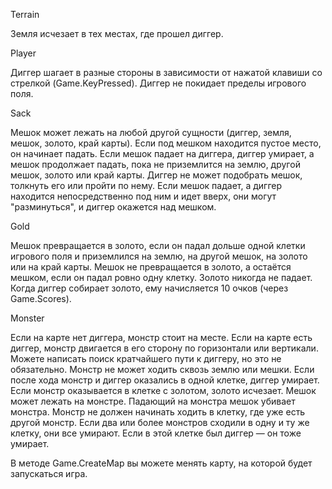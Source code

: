Terrain

Земля исчезает в тех местах, где прошел диггер.


Player

Диггер шагает в разные стороны в зависимости от нажатой клавиши со стрелкой (Game.KeyPressed).
Диггер не покидает пределы игрового поля.

Sack

Мешок может лежать на любой другой сущности (диггер, земля, мешок, золото, край карты).
Если под мешком находится пустое место, он начинает падать.
Если мешок падает на диггера, диггер умирает, а мешок продолжает падать, пока не приземлится на землю, другой мешок, золото или край карты.
Диггер не может подобрать мешок, толкнуть его или пройти по нему.
Если мешок падает, а диггер находится непосредственно под ним и идет вверх, они могут "разминуться", и диггер окажется над мешком.

Gold

Мешок превращается в золото, если он падал дольше одной клетки игрового поля и приземлился на землю, на другой мешок, на золото или на край карты.
Мешок не превращается в золото, а остаётся мешком, если он падал ровно одну клетку.
Золото никогда не падает.
Когда диггер собирает золото, ему начисляется 10 очков (через Game.Scores).

Monster

Если на карте нет диггера, монстр стоит на месте.
Если на карте есть диггер, монстр двигается в его сторону по горизонтали или вертикали. Можете написать поиск кратчайшего пути к диггеру, но это не обязательно.
Монстр не может ходить сквозь землю или мешки.
Если после хода монстр и диггер оказались в одной клетке, диггер умирает.
Если монстр оказывается в клетке с золотом, золото исчезает.
Мешок может лежать на монстре.
Падающий на монстра мешок убивает монстра.
Монстр не должен начинать ходить в клетку, где уже есть другой монстр.
Если два или более монстров сходили в одну и ту же клетку, они все умирают. Если в этой клетке был диггер — он тоже умирает.


В методе Game.CreateMap вы можете менять карту, на которой будет запускаться игра.

